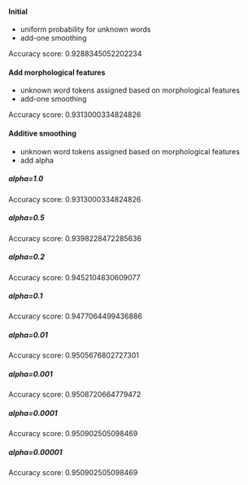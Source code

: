 #### Initial

- uniform probability for unknown words
- add-one smoothing

Accuracy score: 0.9288345052202234

#### Add morphological features

- unknown word tokens assigned based on morphological features
- add-one smoothing

Accuracy score: 0.9313000334824826

#### Additive smoothing

- unknown word tokens assigned based on morphological features
- add alpha

##### alpha=1.0

Accuracy score: 0.9313000334824826

##### alpha=0.5

Accuracy score: 0.9398228472285636

##### alpha=0.2

Accuracy score: 0.9452104830609077

##### alpha=0.1

Accuracy score: 0.9477064499436886

##### alpha=0.01

Accuracy score: 0.9505676802727301

##### alpha=0.001

Accuracy score: 0.9508720664779472

##### alpha=0.0001

Accuracy score: 0.950902505098469

##### alpha=0.00001

Accuracy score: 0.950902505098469

